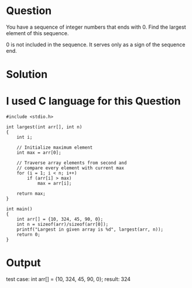 # Question

You have a sequence of integer numbers that ends with 0. Find the largest element of this sequence.

0 is not included in the sequence. It serves only as a sign of the sequence end.

# Solution
# I used C language for this Question

	#include <stdio.h>

	int largest(int arr[], int n)
	{
		int i;

		// Initialize maximum element
		int max = arr[0];

		// Traverse array elements from second and
		// compare every element with current max
		for (i = 1; i < n; i++)
			if (arr[i] > max)
				max = arr[i];

		return max;
	}

	int main()
	{
		int arr[] = {10, 324, 45, 90, 0};
		int n = sizeof(arr)/sizeof(arr[0]);
		printf("Largest in given array is %d", largest(arr, n));
		return 0;
	}

# Output
test case: int arr[] = {10, 324, 45, 90, 0};
result: 324
